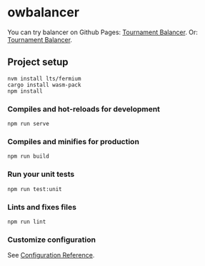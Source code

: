# owbalancer

You can try balancer on Github Pages: [Tournament Balancer](https://atravkovs.github.io/balancer/).
Or: [Tournament Balancer](https://balancer.anakq.dev).

## Project setup
```
nvm install lts/fermium
cargo install wasm-pack
npm install
```

### Compiles and hot-reloads for development
```
npm run serve
```

### Compiles and minifies for production
```
npm run build
```

### Run your unit tests
```
npm run test:unit
```

### Lints and fixes files
```
npm run lint
```

### Customize configuration
See [Configuration Reference](https://cli.vuejs.org/config/).
